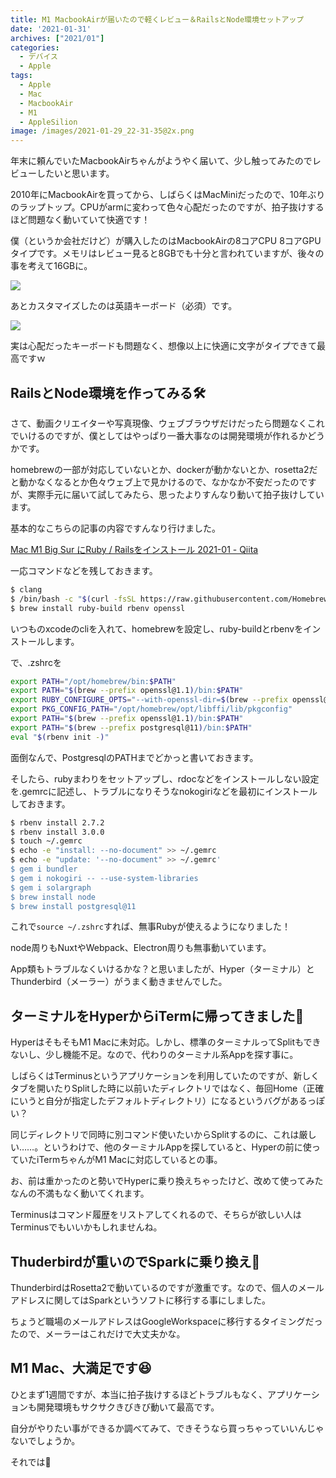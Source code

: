 ```yaml
---
title: M1 MacbookAirが届いたので軽くレビュー＆RailsとNode環境セットアップ
date: '2021-01-31'
archives: ["2021/01"]
categories:
  - デバイス
  - Apple
tags:
  - Apple
  - Mac
  - MacbookAir
  - M1
  - AppleSilion
image: /images/2021-01-29_22-31-35@2x.png
---
```

年末に頼んでいたMacbookAirちゃんがようやく届いて、少し触ってみたのでレビューしたいと思います。

2010年にMacbookAirを買ってから、しばらくはMacMiniだったので、10年ぶりのラップトップ。CPUがarmに変わって色々心配だったのですが、拍子抜けするほど問題なく動いていて快適です！

僕（というか会社だけど）が購入したのはMacbookAirの8コアCPU 8コアGPUタイプです。メモリはレビュー見ると8GBでも十分と言われていますが、後々の事を考えて16GBに。

![](/images/2021-01-29_22-36-09@2x.png)

あとカスタマイズしたのは英語キーボード（必須）です。

![](/images/2021-01-29_22-46-06@2x.png)

実は心配だったキーボードも問題なく、想像以上に快適に文字がタイプできて最高ですｗ

## RailsとNode環境を作ってみる🛠

さて、動画クリエイターや写真現像、ウェブブラウザだけだったら問題なくこれでいけるのですが、僕としてはやっぱり一番大事なのは開発環境が作れるかどうかです。

homebrewの一部が対応していないとか、dockerが動かないとか、rosetta2だと動かなくなるとか色々ウェブ上で見かけるので、なかなか不安だったのですが、実際手元に届いて試してみたら、思ったよりすんなり動いて拍子抜けしています。

基本的なこちらの記事の内容ですんなり行けました。

[Mac M1 Big Sur にRuby / Railsをインストール 2021-01 - Qiita](https://qiita.com/kazutosato/items/6dea35e97f39d8d13e83)

一応コマンドなどを残しておきます。

```sh
$ clang
$ /bin/bash -c "$(curl -fsSL https://raw.githubusercontent.com/Homebrew/install/HEAD/install.sh)"
$ brew install ruby-build rbenv openssl
```

いつものxcodeのcliを入れて、homebrewを設定し、ruby-buildとrbenvをインストールします。

で、.zshrcを

```bash
export PATH="/opt/homebrew/bin:$PATH"
export PATH="$(brew --prefix openssl@1.1)/bin:$PATH"
export RUBY_CONFIGURE_OPTS="--with-openssl-dir=$(brew --prefix openssl@1.1)"
export PKG_CONFIG_PATH="/opt/homebrew/opt/libffi/lib/pkgconfig"
export PATH="$(brew --prefix openssl@1.1)/bin:$PATH"
export PATH="$(brew --prefix postgresql@11)/bin:$PATH"
eval "$(rbenv init -)"
```

面倒なんで、PostgresqlのPATHまでどかっと書いておきます。

そしたら、rubyまわりをセットアップし、rdocなどをインストールしない設定を.gemrcに記述し、トラブルになりそうなnokogiriなどを最初にインストールしておきます。

```sh
$ rbenv install 2.7.2
$ rbenv install 3.0.0
$ touch ~/.gemrc
$ echo -e "install: --no-document" >> ~/.gemrc
$ echo -e "update: '--no-document" >> ~/.gemrc'
$ gem i bundler
$ gem i nokogiri -- --use-system-libraries
$ gem i solargraph
$ brew install node
$ brew install postgresql@11
```

これで`source ~/.zshrc`すれば、無事Rubyが使えるようになりました！

node周りもNuxtやWebpack、Electron周りも無事動いています。

App類もトラブルなくいけるかな？と思いましたが、Hyper（ターミナル）とThunderbird（メーラー）がうまく動きませんでした。

## ターミナルをHyperからiTermに帰ってきました🙌

HyperはそもそもM1 Macに未対応。しかし、標準のターミナルってSplitもできないし、少し機能不足。なので、代わりのターミナル系Appを探す事に。

しばらくはTerminusというアプリケーションを利用していたのですが、新しくタブを開いたりSplitした時に以前いたディレクトリではなく、毎回Home（正確にいうと自分が指定したデフォルトディレクトリ）になるというバグがあるっぽい？

同じディレクトリで同時に別コマンド使いたいからSplitするのに、これは厳しい……。というわけで、他のターミナルAppを探していると、Hyperの前に使っていたiTermちゃんがM1 Macに対応しているとの事。

お、前は重かったのと勢いでHyperに乗り換えちゃったけど、改めて使ってみたなんの不満もなく動いてくれます。

Terminusはコマンド履歴をリストアしてくれるので、そちらが欲しい人はTerminusでもいいかもしれませんね。

## Thuderbirdが重いのでSparkに乗り換え📮

ThunderbirdはRosetta2で動いているのですが激重です。なので、個人のメールアドレスに関してはSparkというソフトに移行する事にしました。

ちょうど職場のメールアドレスはGoogleWorkspaceに移行するタイミングだったので、メーラーはこれだけで大丈夫かな。

## M1 Mac、大満足です😆

ひとまず1週間ですが、本当に拍子抜けするほどトラブルもなく、アプリケーションも開発環境もサクサクきびきび動いて最高です。

自分がやりたい事ができるか調べてみて、できそうなら買っちゃっていいんじゃないでしょうか。

それでは🤟